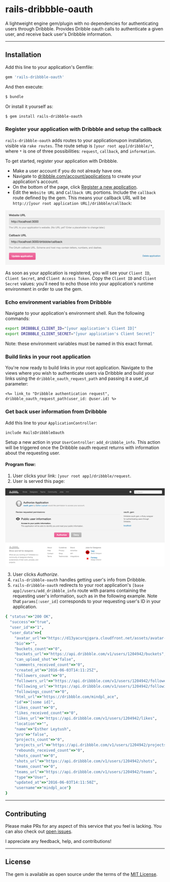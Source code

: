 # rails-dribbble-oauth
A lightweight engine gem/plugin with no dependencies for authenticating users through Dribbble. Provides Dribble oauth calls to authenticate a given user, and receive back user's Dribbble information.

<hr>

## Installation
Add this line to your application's Gemfile:

```ruby
gem 'rails-dribbble-oauth'
```

And then execute:
```bash
$ bundle
```

Or install it yourself as:
```bash
$ gem install rails-dribbble-oauth
```

### Register your application with Dribbble and setup the callback

`rails-dribbble-oauth` adds routes to your applicationupon installation, visible via `rake routes`. The route setup is `[your root app]/dribbble/*`, where `*` is one of three possibilities: `request`, `callback`, and `information`.

To get started, register your application with Dribbble.
* Make a user account if you do not already have one.
* Navigate to  [dribbble.com/account/applications](https://dribbble.com/account/applications) to create your application's account.
* On the bottom of the page, click [Register a new application](https://dribbble.com/account/applications/new).
* Edit the `Website URL` and `Callback URL` portions. Include the `callback` route defined by the gem. This means your callback URL will be `http://[your root application URL]/dribbble/callback`:

![callback screenshot](screenshots/callback_screenshot.png)

As soon as your application is registered, you will see your `Client ID`, `Client Secret`, and `Client Access Token`. Copy the `Client ID` and `Client Secret` values: you'll need to echo those into your application's runtime environment in order to use the gem.

### Echo environment variables from Dribbble
Navigate to your application's environment shell. Run the following commands:

```bash
export DRIBBBLE_CLIENT_ID="[your application's Client ID]"
export DRIBBBLE_CLIENT_SECRET="[your application's Client Secret]"
```

Note: these environment variables must be named in this exact format.

### Build links in your root application
You're now ready to build links in your root application. Navigate to the views where you wish to authenticate users via Dribbble and build your links using the `dribbble_oauth_request_path` and passing it a user_id parameter:
```
<%= link_to "Dribbble authentication request", dribbble_oauth_request_path(user_id: @user.id) %>
```

### Get back user information from Dribbble
Add this line to your `ApplicationController`:

```
include RailsDribbbleOauth
```

Setup a new action in your `UserController`: `add_dribbble_info`. This action will be triggered once the Dribbble oauth request returns with information about the requesting user.

#### Program flow:
1. User clicks your link: `[your root app]/dribbble/request`.
2. User is served this page:

![oauth request](screenshots/oauth_request.png)

3. User clicks *Authorize*.
4. `rails-dribbble-oauth` handles getting user's info from Dribbble.
4. `rails-dribbble-oauth` redirects to your root application's `[base app]/users/add_dribbble_info` route with params containing the requesting user's information, such as in the following example. Note that `params[:user_id]` corresponds to your requesting user's ID in your application.

```ruby
{ "status"=>"200 OK",
  "success"=>"true",
  "user_id"=>"1",
  "user_data"=>{
    "avatar_url"=>"https://d13yacurqjgara.cloudfront.net/assets/avatar-default-aa2eab7684294781f93bc99ad394a0eb3249c5768c21390163c9f55ea8ef83a4.gif",
    "bio"=>"",
    "buckets_count"=>"0",
    "buckets_url"=>"https://api.dribbble.com/v1/users/1204942/buckets",
    "can_upload_shot"=>"false",
    "comments_received_count"=>"0",
    "created_at"=>"2016-06-03T14:11:25Z",
    "followers_count"=>"0",
    "followers_url"=>"https://api.dribbble.com/v1/users/1204942/followers",
    "following_url"=>"https://api.dribbble.com/v1/users/1204942/following",
    "followings_count"=>"0",
    "html_url"=>"https://dribbble.com/mindpl_ace",
    "id"=>"[some id]",
    "likes_count"=>"0",
    "likes_received_count"=>"0",
    "likes_url"=>"https://api.dribbble.com/v1/users/1204942/likes",
    "location"=>"",
    "name"=>"Esther Leytush",
    "pro"=>"false",
    "projects_count"=>"0",
    "projects_url"=>"https://api.dribbble.com/v1/users/1204942/projects",
    "rebounds_received_count"=>"0",
    "shots_count"=>"0",
    "shots_url"=>"https://api.dribbble.com/v1/users/1204942/shots",
    "teams_count"=>"0",
    "teams_url"=>"https://api.dribbble.com/v1/users/1204942/teams",
    "type"=>"User",
    "updated_at"=>"2016-06-03T14:11:50Z",
    "username"=>"mindpl_ace"}
}
```

<hr>

## Contributing
Please make PRs for any aspect of this service that you feel is lacking. You can also check out [open issues](https://github.com/mindplace/rails-dribbble-oauth/issues).

I appreciate any feedback, help, and contributions!

<hr>

## License
The gem is available as open source under the terms of the [MIT License](http://opensource.org/licenses/MIT).
